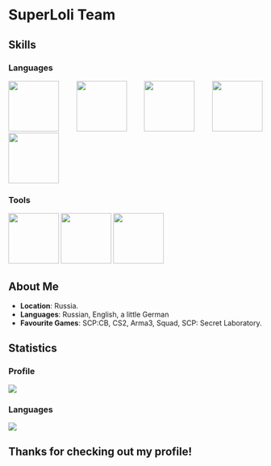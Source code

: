 # SuperLoli Team
## Skills
### Languages
<p align="justify">
<img height="100" src="https://github.com/zumrudu-anka/zumrudu-anka/blob/master/images/cSharp.svg" />
<img height="100" src="https://github.com/zumrudu-anka/zumrudu-anka/blob/master/images/javascript.svg" />
<img height="100" src="https://github.com/zumrudu-anka/zumrudu-anka/blob/master/images/html5.svg" />
<img height="100" src="https://github.com/zumrudu-anka/zumrudu-anka/blob/master/images/css.svg" />
<img height="100" src="https://github.com/zumrudu-anka/zumrudu-anka/blob/master/images/cpp.svg" />
</p>

### Tools
<p align="justify">
<img height="100" src="https://github.com/zumrudu-anka/zumrudu-anka/blob/master/images/unity3d.svg" />
<img height="100" src="https://github.com/zumrudu-anka/zumrudu-anka/blob/master/images/mysql.svg" />
<img height="100" src="https://github.com/zumrudu-anka/zumrudu-anka/blob/master/images/github.svg" />
</p>

## About Me

- **Location**: Russia.
- **Languages**: Russian, English, a little German
- **Favourite Games**: SCP:CB, CS2, Arma3, Squad, SCP: Secret Laboratory.

## Statistics

### Profile
<img src="https://github-readme-stats.vercel.app/api?username=SuperLoli-Team&show_icons=true&theme=synthwave" />

### Languages
<img src="https://github-readme-stats.vercel.app/api/top-langs/?username=SuperLoli-Team&show_icons=true&theme=apprentice&layout=donut" />

## Thanks for checking out my profile!
